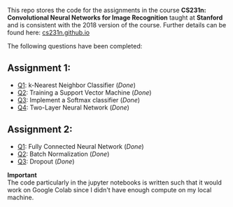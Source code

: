 This repo stores the code for the assignments in the course **CS231n: Convolutional Neural Networks for Image Recognition** taught at **Stanford** and is consistent with the 2018 version of the course. Further details can be found here: [cs231n.github.io](https://cs231n.github.io)  
  
The following questions have been completed:  
## Assignment 1:  
* [Q1](https://github.com/piyushrj/deep_learn/blob/master/assignment1/knn.ipynb): k-Nearest Neighbor Classifier (*Done*)  
* [Q2](https://github.com/piyushrj/deep_learn/blob/master/assignment1/svm.ipynb): Training a Support Vector Machine (*Done*)  
* [Q3](https://github.com/piyushrj/deep_learn/blob/master/assignment1/softmax.ipynb): Implement a Softmax classifier (*Done*)  
* [Q4](https://github.com/piyushrj/deep_learn/blob/master/assignment1/two_layer_net.ipynb): Two-Layer Neural Network (*Done*)  
  
## Assignment 2:
* [Q1](https://github.com/piyushrj/deep_learn/blob/master/assignment2_v2/FullyConnectedNets.ipynb): Fully Connected Neural Network (*Done*)  
* [Q2](https://github.com/piyushrj/deep_learn/blob/master/assignment2_v2/BatchNormalization.ipynb): Batch Normalization (*Done*)  
* [Q3](https://github.com/piyushrj/deep_learn/blob/master/assignment2_v2/Dropout.ipynb): Dropout (*Done*)  
  
  
**Important**  
The code particularly in the jupyter notebooks is written such that it would work on Google Colab since I didn't have enough compute on my local machine.  